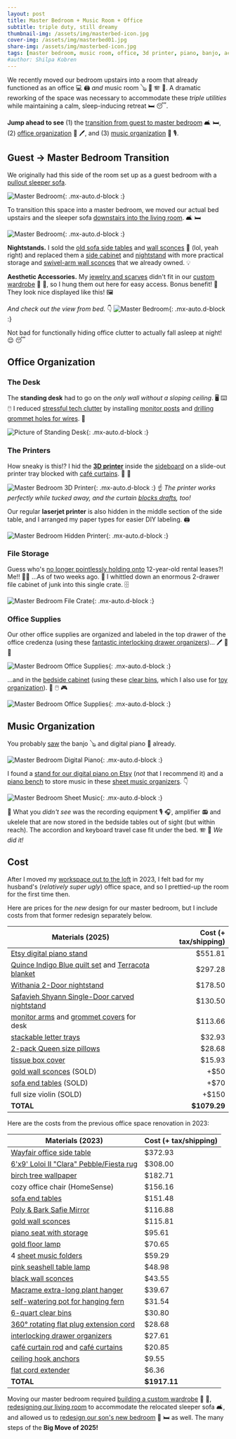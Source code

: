 ```yaml
---
layout: post
title: Master Bedroom + Music Room + Office
subtitle: triple duty, still dreamy
thumbnail-img: /assets/img/masterbed-icon.jpg
cover-img: /assets/img/masterbed01.jpg
share-img: /assets/img/masterbed-icon.jpg
tags: [master bedroom, music room, office, 3d printer, piano, banjo, accordion]
#author: Shilpa Kobren
---
```


We recently moved our bedroom upstairs into a room that already functioned as 
an office :computer: :printer: 
*and* music room :banjo: :musical_keyboard: :accordion: :violin:. A dramatic reworking of the space was necessary
to accommodate these *triple utilities* while maintaining a calm, sleep-inducing retreat :bed: :sleeping:. 

**Jump ahead to see**
(1) the [transition from guest to master bedroom](#guest--master-bedroom-transition) :couch_and_lamp: :bed:,
(2) [office organization](#office-organization) :pencil: :pen:, and
(3) [music organization](#music-organization) :musical_score: :studio_microphone:.

## Guest → Master Bedroom Transition

We originally had this side of the room set up as a guest bedroom with a [pullout sleeper sofa](https://www.americanleather.com/products/gaines/).

![Master Bedroom](../assets/img/masterbed-officebefore.jpg){: .mx-auto.d-block :}

To transition this space into a master bedroom, we moved our actual bed upstairs
and the sleeper sofa [downstairs into the living room](../2025-04-12-living-room). :couch_and_lamp: :bed:

![Master Bedroom](../assets/img/masterbed-after2.jpg){: .mx-auto.d-block :}

**Nightstands.** I sold the [old sofa side tables](https://www.amazon.com/gp/product/B0BLVPG6BV) and 
[wall sconces](https://www.amazon.com/dp/B0B4J8V625) :money_mouth_face: (lol, yeah right) 
and replaced them a [side cabinet](https://www.target.com/p/withania-2-door-cabinet-threshold-8482/-/A-89207299) and 
[nightstand](https://www.overstock.com/products/safavieh-shyann-single-door-carved-nightstand-40656766?variant=61943056466079) with more practical storage 
and [swivel-arm wall sconces](https://www.amazon.com/dp/B087T4ZY8N) that we already owned. :bulb:

**Aesthetic Accessories.** My [jewelry and scarves](../2025-03-01-wardrobe/#organization)
didn't fit in our [custom wardrobe](../2025-03-01-wardrobe) :prayer_beads: :scarf:, so I 
hung them out here for easy access. Bonus benefit! :star_struck: They look nice displayed like this! 
:framed_picture:

*And check out the view from bed.* :point_down:
![Master Bedroom](../assets/img/masterbed-after.jpg){: .mx-auto.d-block :}

Not bad for functionally hiding office clutter to actually fall asleep at night! :relieved: :sleeping:

## Office Organization

### The Desk
The **standing desk** had to go on the *only wall without a sloping ceiling*. 
:desktop_computer: :keyboard: :computer_mouse: I reduced
[stressful tech clutter](https://www.housedigest.com/1438812/david-bromstad-hgtv-home-office-bedroom/) 
by installing [monitor posts](https://www.amazon.com/dp/B0DCLHMFGX) and 
[drilling](https://www.acehardware.com/departments/tools/power-tool-accessories/hole-saws/2029552) [grommet holes for wires](https://www.amazon.com/dp/B07G83N99D). 
:see_no_evil:

![Picture of Standing Desk](../assets/img/masterbed-desk.jpg){: .mx-auto.d-block :}

### The Printers
How sneaky is this!? I hid the [**3D printer**](https://www.prusa3d.com/product/original-prusa-mini-semi-assembled-3d-printer-4/) inside 
the [sideboard](https://www.wayfair.com/organization-storage/pdp/loon-peak-bettye-1-drawer-credenza-w004342388.html) 
on a slide-out printer tray blocked with [café curtains](https://www.amazon.com/dp/B0CLGTVHPF). :ninja: :star_struck:

![Master Bedroom 3D Printer](../assets/img/masterbed-3dprinter.jpg){: .mx-auto.d-block :}
:point_up: *The printer works perfectly while tucked away, and the curtain [blocks drafts](https://www.reddit.com/r/3Dprinting/comments/1agk4aw/is_there_any_problem_of_leaving_my_3d_printer_in/), too!*

Our regular **laserjet printer** is also hidden in the middle section of the side table, 
and I arranged my paper types for easier DIY labeling. :printer:

![Master Bedroom Hidden Printer](../assets/img/masterbed-hiddenprinter.jpg){: .mx-auto.d-block :}

### File Storage

Guess who's [no longer pointlessly holding onto](https://shiragill.com/paperwork-organization-simplified/) 12-year-old rental leases?! Me!! :raising_hand_woman: ...As of two weeks ago. :grimacing:
I whittled down an enormous 2-drawer file cabinet of junk into this single crate. :file_cabinet:

![Master Bedroom File Crate](../assets/img/masterbed-files.jpg){: .mx-auto.d-block :}

### Office Supplies

Our other office supplies are organized and 
labeled in the top drawer of the office credenza 
(using these [fantastic interlocking drawer organizers](https://www.amazon.com/dp/B01DAQ73P0))... :pen: :pencil: :pushpin:

![Master Bedroom Office Supplies](../assets/img/masterbed-officesupplies.jpg){: .mx-auto.d-block :}

...and in the
[bedside cabinet](https://www.target.com/p/withania-2-door-cabinet-threshold-8482/-/A-89207299) 
(using these [clear bins](https://www.amazon.com/dp/B07DFBSTFR), which I also use 
for [toy organization](../2022-12-30-toys)). :notebook: :computer_mouse: :video_game:

![Master Bedroom Office Supplies](../assets/img/masterbed-officesupplies2.jpg){: .mx-auto.d-block :}

## Music Organization

You probably [saw](#guest--master-bedroom-transition) the banjo :banjo: and digital piano :musical_keyboard: already. 

![Master Bedroom Digital Piano](../assets/img/masterbed-music1.jpg){: .mx-auto.d-block :}

I found a [stand for our digital piano on Etsy](https://www.etsy.com/listing/1664543133/mid-century-modern-piano-keyboard-stand) (*not* that I recommend it) and a [piano bench](https://www.amazon.com/dp/B07BJ4DW86)
to store music in these [sheet music organizers](https://www.amazon.com/dp/B08R8SW845). :point_down:

![Master Bedroom Sheet Music](../assets/img/masterbed-sheetmusic.jpg){: .mx-auto.d-block :}

:eyes: What you *didn't see* was the recording equipment :studio_microphone: :headphones:, amplifier :radio: and ukelele
that are now stored in the bedside tables 
out of sight (but within reach). The accordion and keyboard travel case fit under the bed. :accordion: :musical_keyboard: *We did it!* 


## Cost

After I moved my [workspace out to the loft](../2023-06-01-fireplace) in 2023, I felt bad for my husband's (*relatively super ugly*)
office space, and so I prettied-up the room for the first time then. 

Here are prices for the *new* design for our master bedroom, but I include costs from that former redesign separately below.

| Materials (2025)                                                                                                                                                                                                                          | Cost (+ tax/shipping) | 
|-------------------------------------------------------------------------------------------------------------------------------------------------------------------------------------------------------------------------------------------|----------------------:|
| [Etsy digital piano stand](https://www.etsy.com/listing/1664543133/mid-century-modern-piano-keyboard-stand)                                                                                                                               |               $551.81 | 
| [Quince Indigo Blue quilt set](https://www.quince.com/home/belgian-linen-quilt-set?color=indigo-blue&size=full%2Fqueen) and [Terracota blanket](https://www.quince.com/home/airy-cotton-gauze-blanket?color=terracotta&size=full%2Fqueen) |               $297.28 |
| [Withania 2-Door nightstand](https://www.target.com/p/withania-2-door-cabinet-threshold-8482/-/A-89207299)                                                                                                                                |               $178.50 | 
| [Safavieh Shyann Single-Door carved nightstand](https://www.overstock.com/products/safavieh-shyann-single-door-carved-nightstand-40656766?variant=61943056466079)                                                                         |               $130.50 | 
| [monitor arms](https://www.amazon.com/dp/B0DCLHMFGX) and [grommet covers](https://www.amazon.com/dp/B07G83N99D) for desk                                                                                                                  |               $113.66 | 
| [stackable letter trays](https://www.amazon.com/dp/B0CGLQ96X8)                                                                                                                                                                            |                $32.93 | 
| [2-pack Queen size pillows](https://www.amazon.com/dp/B09DSRLTQH)                                                                                                                                                                         |                $28.68 | 
| [tissue box cover](https://www.amazon.com/dp/B083HXQS1S)                                                                                                                                                                                  |                $15.93 | 
| [gold wall sconces](https://www.amazon.com/dp/B0B4J8V625) (SOLD)                                                                                                                                                                          |                  +$50 |
| [sofa end tables](https://www.amazon.com/gp/product/B0BLVPG6BV) (SOLD)                                                                                                                                                                    |                  +$70 |
| full size violin (SOLD) |                 +$150 |
| **TOTAL**                                                                                                                                                                                                                                 |          **$1079.29** |

Here are the costs from the previous office space renovation in 2023:

| Materials (2023)                                                                                                                                       | Cost (+ tax/shipping) |
|--------------------------------------------------------------------------------------------------------------------------------------------------------|-----------------------|
| [Wayfair office side table](https://www.wayfair.com/organization-storage/pdp/loon-peak-bettye-1-drawer-credenza-w004342388.html)                       | $372.93               | 
| [6'x9' Loloi II "Clara" Pebble/Fiesta rug](https://www.amazon.com/Loloi-CLARCLA-07PPFD5377-Clara-Pebble-Fiesta/dp/B07QYX8S79)                          | $308.00               |
| [birch tree wallpaper](https://www.wayfair.com/decor-pillows/pdp/millwood-pines-wunsch-birch-18-l-x-205-w-peel-and-stick-wallpaper-roll-mxwx1133.html) | $182.71               | 
| cozy office chair (HomeSense)                                                                                                                          | $156.16               | 
| [sofa end tables](https://www.amazon.com/gp/product/B0BLVPG6BV)                                                                                        | $151.48               |
| [Poly & Bark Safie Mirror](https://www.amazon.com/dp/B093CFVPM6)                                                                                       | $116.88               |
| [gold wall sconces](https://www.amazon.com/dp/B0B4J8V625)                                                                                              | $115.81               |
| [piano seat with storage](https://www.amazon.com/dp/B07BJ4DW86)                                                                                        | $95.61                | 
| [gold floor lamp](https://www.amazon.com/dp/B07TR3N7ZW)                                                                                                | $70.65                | 
| 4 [sheet music folders](https://www.amazon.com/dp/B08R8SW845)                                                                                          | $59.29                | 
| [pink seashell table lamp](https://www.amazon.com/dp/B0783YWGX6)                                                                                       | $48.98                | 
| [black wall sconces](https://www.amazon.com/dp/B087T4ZY8N)                                                                                             | $43.55                | 
| [Macrame extra-long plant hanger](https://www.etsy.com/listing/803194558/plant-hanger-extra-long)                                                      | $39.67                | 
| [self-watering pot for hanging fern](https://www.wayfair.com/outdoor/pdp/latitude-run-pollyanna-self-watering-resin-hanging-planter-w001369861.html)   | $31.54                | 
| [6-quart clear bins](https://www.amazon.com/dp/B07DFBSTFR)                                                                                             | $30.80                | 
| [360° rotating flat plug extension cord](https://www.amazon.com/dp/B0721TYGVR)                                                                         | $28.68                | 
| [interlocking drawer organizers](https://www.amazon.com/dp/B01DAQ73P0)                                                                                 | $27.61                | 
| [café curtain rod](https://www.amazon.com/dp/B00H2Q3LEC) and [café curtains](https://www.amazon.com/dp/B0CLGTVHPF)                                     | $20.85                |
| [ceiling hook anchors](https://www.amazon.com/dp/B0C3WBWCZP)                                                                                           | $9.55                 | 
| [flat cord extender](https://www.amazon.com/dp/B0C3HFXGKJ)                                                                                             | $6.36                 |
| **TOTAL**                                                                                                                                              | **$1917.11**          |

Moving our master bedroom required [building a custom wardrobe](../2025-03-01-wardrobe) :shirt: :dress:, 
[redesigning our living room](../2025-04-12-living-room) to accommodate the 
relocated sleeper sofa :couch_and_lamp:, and 
allowed us to [redesign our son's new bedroom](../2025-05-12-kid-bedroom) :car: :bed: as well. 
The many steps of the **Big Move of 2025!**
